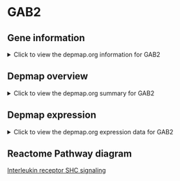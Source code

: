 <h1>GAB2</h1>

<h2>Gene information</h2>
<details>
  <summary>Click to view the depmap.org information for GAB2</summary>
  <iframe src="https://depmap.org/portal/gene/GAB2?tab=about" style="border:none;width:100%;height:800px"></iframe>
</details>

<h2>Depmap overview</h2>
<details>
  <summary>Click to view the depmap.org summary for GAB2</summary>
  <iframe src="https://depmap.org/portal/gene/GAB2?tab=overview" style="border:none;width:100%;height:800px"></iframe>
</details>

<h2>Depmap expression</h2>
<details>
  <summary>Click to view the depmap.org expression data for GAB2</summary>
  <iframe src="https://depmap.org/portal/gene/GAB2?tab=characterization" style="border:none;width:100%;height:800px"></iframe>
</details>



<h2>Reactome Pathway diagram</h2>
<a href="https://reactome.org/PathwayBrowser/#/R-HSA-912526" target="_BLANK">Interleukin receptor SHC signaling</a>



